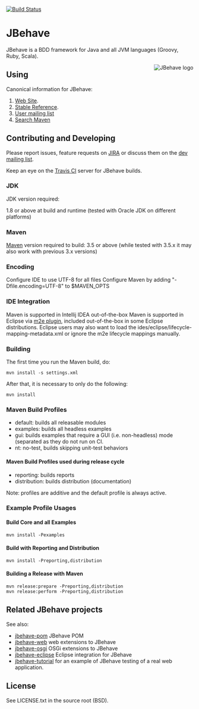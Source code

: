 [![Build Status](https://travis-ci.org/jbehave/jbehave-core.png)](https://travis-ci.org/jbehave/jbehave-core)

# JBehave

JBehave is a BDD framework for Java and all JVM languages (Groovy, Ruby, Scala).

<img src="http://jbehave.org/reference/preview/images/jbehave-logo.png" alt="JBehave logo" align="right" />

## Using

Canonical information for JBehave:

1. [Web Site](http://jbehave.org).
2. [Stable Reference](http://jbehave.org/reference/stable/).
3. [User mailing list](http://jbehave.org/mailing-lists.html)
4. [Search Maven](http://search.maven.org/#search|ga|1|jbehave)

## Contributing and Developing

Please report issues, feature requests on [JIRA](http://jbehave.org/issue-tracking.html) or discuss them on the
[dev mailing list](http://jbehave.org/mailing-lists.html).

Keep an eye on the  [Travis CI](http://travis-ci.org/jbehave) server for JBehave builds.

### JDK

JDK version required: 

1.8 or above at build and runtime (tested with Oracle JDK on different platforms)

### Maven 

[Maven](http://maven.apache.org) version required to build: 3.5 or above 
(while tested with 3.5.x it may also work with previous 3.x versions)

### Encoding

Configure IDE to use UTF-8 for all files
Configure Maven by adding "-Dfile.encoding=UTF-8" to $MAVEN_OPTS

### IDE Integration

Maven is supported in Intellij IDEA out-of-the-box
Maven is supported in Eclipse via [m2e plugin](http://eclipse.org/m2e), included out-of-the-box in some Eclipse distributions.
Eclipse users may also want to load the ides/eclipse/lifecycle-mapping-metadata.xml or ignore the m2e lifecycle mappings manually.

### Building

The first time you run the Maven build, do:

    mvn install -s settings.xml

After that, it is necessary to only do the following:

    mvn install

### Maven Build Profiles

- default: builds all releasable modules
- examples: builds all headless examples
- gui: builds examples that require a GUI (i.e. non-headless) mode (separated as they do not run on CI.
- nt: no-test, builds skipping unit-test behaviors

#### Maven Build Profiles used during release cycle

- reporting: builds reports
- distribution: builds distribution (documentation)

Note:  profiles are additive and the default profile is always active.

### Example Profile Usages

#### Build Core and all Examples

    mvn install -Pexamples

#### Build with Reporting and Distribution

    mvn install -Preporting,distribution

#### Building a Release with Maven

    mvn release:prepare -Preporting,distribution
    mvn release:perform -Preporting,distribution

## Related JBehave projects

See also: 

- [jbehave-pom](https://github.com/jbehave/jbehave-pom) JBehave POM
- [jbehave-web](https://github.com/jbehave/jbehave-web) web extensions to JBehave
- [jbehave-osgi](https://github.com/jbehave/jbehave-osgi) OSGi extensions to JBehave
- [jbehave-eclipse](https://github.com/jbehave/jbehave-eclipse) Eclipse integration for JBehave
- [jbehave-tutorial](https://github.com/jbehave/jbehave-tutorial) for an example of JBehave testing of a real web application.

## License

See LICENSE.txt in the source root (BSD).

